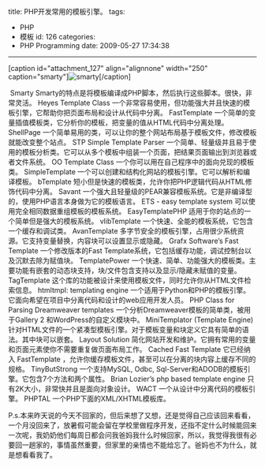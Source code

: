 title: PHP开发常用的模板引擎。
tags:
  - PHP
  - 模板
id: 126
categories:
  - PHP Programming
date: 2009-05-27 17:34:38
---

[caption id="attachment_127" align="alignnone" width="250" caption="smarty"]![smarty](http://blog.liuyixi.com/wp-content/uploads/2009/05/1f5694827c836383f603a6b3.jpg "smarty")[/caption]

 Smarty
Smarty的特点是将模板编译成PHP脚本，然后执行这些脚本。很快，非常灵活。
Heyes Template Class
一个非常容易使用，但功能强大并且快速的模板引擎，它帮助你把页面布局和设计从代码中分离。
FastTemplate
一个简单的变量插值模板类，它分析你的模板，把变量的值从HTML代码中分离处理。
ShellPage
一个简单易用的类，可以让你的整个网站布局基于模板文件，修改模板就能改变整个站点。
STP Simple Template Parser
一个简单、轻量级并且易于使用的模板分析类。它可以从多个模板中组装一个页面，把结果页面输出到浏览器或者文件系统。
OO Template Class
一个你可以用在自己程序中的面向兑现的模板类。
SimpleTemplate
一个可以创建和结构化网站的模板引擎。它可以解析和编译模板。
bTemplate
短小但是快速的模板类，允许你把PHP逻辑代码从HTML修饰代码中分离。
Savant
一个强大且轻量级的PEAR兼容模板系统。它是非编译型的，使用PHP语言本身做为它的模板语言。
ETS - easy template system
可以使用完全相同数据重组模板的模板系统。
EasyTemplatePHP
适用于你的站点的一个简单但是强大的模板系统。
vlibTemplate
一个快速、全能的模板系统，它包含一个缓存和调试类。
AvanTemplate
多字节安全的模板引擎，占用很少系统资源。它支持变量替换，内容块可以设置显示或隐藏。
Grafx Software’s Fast Template
一个修改版本的Fast Template系统，它包括缓存功能，调试控制台以及沉默去除为赋值块。
TemplatePower
一个快速、简单、功能强大的模板类。主要功能有嵌套的动态块支持，块/文件包含支持以及显示/隐藏未赋值的变量。
TagTemplate
这个库的功能被设计来使用模板文件，同时允许你从HTML文件检索信息。
htmltmpl: templating engine
一个适用于Python和PHP的模板引擎。它面向希望在项目中分离代码和设计的web应用开发人员。
PHP Class for Parsing Dreamweaver templates
一个分析Dreamweaver模板的简单类，被用于Gallery 2 和WordPress的自定义模块中。
MiniTemplator (Template Engine)
针对HTML文件的一个紧凑型模板引擎。对于模板变量和块定义它具有简单的语法。其中块可以嵌套。
Layout Solution
简化网站开发和维护。它拥有常用的变量和页面元素使你不需要重复做页面布局工作。
Cached Fast Template
它已经纳入 FastTemplate ，允许你缓存模板文件，甚至可以在分离的块内容上缓存不同的规格。
TinyButStrong
一个支持MySQL, Odbc, Sql-Server和ADODB的模板引擎。它包含7个方法和两个属性。
Brian Lozier’s php based template engine
只有2K大小，非常快并且是面向对象设计。
WACT
一个从设计中分离代码的模板引擎。
PHPTAL
一个PHP下面的XML/XHTML模板库。

P.s.本来昨天说的今天不回家的，但后来想了又想，还是觉得自己应该回来看看，一个月没回来了，放暑假可能会留在学校里做程序开发，还指不定什么时候能回来一次呢，我奶奶他们每周日都会问我爸妈我什么时候回家，所以，我觉得我很有必要回一趟家的，事情虽然重要，但家里的亲情也不能给忘了。爸妈也不为什么，就是想看看我了。